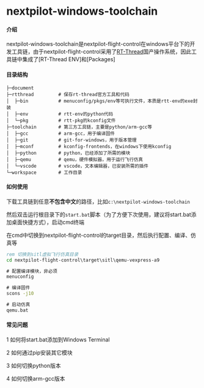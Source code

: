 # nextpilot-windows-toolchain

#### 介绍

nextpilot-windows-toolchain是nextpilot-flight-control在windows平台下的开发工具链，由于nextpilot-flight-control采用了[RT-Thread](https://gitee.com/rtthread/rt-thread.git)国产操作系统，因此工具链中集成了[RT-Thread ENV]和[Packages]

#### 目录结构

```
├─document
├─rtthread         # 保存rt-thread官方工具和代码
│  ├─bin           # menuconfig/pkgs/env等可执行文件，本质是rtt-env的exe封装
│  ├─env           # rtt-env的python代码
│  └─pkg           # rtt-pkg的kconfig文件
├─toolchain        # 第三方工具链，主要是python/arm-gcc等
│  ├─gcc           # arm-gcc，用于编译固件
│  ├─git           # git-for-windows，用于版本管理
│  ├─mconf         # kconfig-frontends，在windows下使用kconfig
│  ├─python        # python，已经添加了所需的模块
│  ├─qemu          # qemu，硬件模拟器，用于运行飞行仿真
│  └─vscode        # vscode，文本编辑器，已安装所需的插件
└─workspace        # 工作目录
```

#### 如何使用

下载工具链到任意**不包含中文**的路径，比如`c:\nextpilot-windows-toolchain`

然后双击运行根目录下的`start.bat`脚本（为了方便下次使用，建议将start.bat添加桌面快捷方式），启动cmd终端

在cmd中切换到nextpilot-flight-control的target目录，然后执行配置、编译、仿真等

```bat
rem 切换到sitl虚拟飞行仿真目录
cd nextpilot-flight-control\target\sitl\qemu-vexpress-a9

# 配置编译模块，非必须
menuconfig

# 编译固件
scons -j10

# 启动仿真
qemu.bat
```

#### 常见问题

1 如何将start.bat添加到Windows Terminal

2 如何通过pip安装其它模块

3 如何切换python版本

4 如何切换arm-gcc版本
